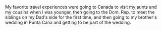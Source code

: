 My favorite travel experiences were going to Canada to visit my aunts and my
cousins when I was younger, then going to the Dom. Rep. to meet the siblings
on my Dad's side for the first time, and then going to my brother's wedding
in Punta Cana and getting to be part of the wedding.
